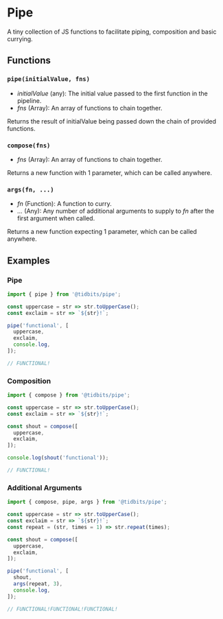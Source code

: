 # Pipe
A tiny collection of JS functions to facilitate piping, composition and basic currying.

## Functions
### `pipe(initialValue, fns)`
- *initialValue* (any): The initial value passed to the first function in the pipeline.
- *fns* (Array): An array of functions to chain together.

Returns the result of initialValue being passed down the chain of provided functions.

### `compose(fns)`
- *fns* (Array): An array of functions to chain together.

Returns a new function with 1 parameter, which can be called anywhere.

### `args(fn, ...)`
- *fn* (Function): A function to curry.
- *...* (Any): Any number of additional arguments to supply to *fn* after the first argument when called.

Returns a new function expecting 1 parameter, which can be called anywhere.

## Examples
### Pipe
```js
import { pipe } from '@tidbits/pipe';

const uppercase = str => str.toUpperCase();
const exclaim = str => `${str}!`;

pipe('functional', [
  uppercase,
  exclaim,
  console.log,
]);

// FUNCTIONAL!
```

### Composition
```js
import { compose } from '@tidbits/pipe';

const uppercase = str => str.toUpperCase();
const exclaim = str => `${str}!`;

const shout = compose([
  uppercase,
  exclaim,
]);

console.log(shout('functional'));

// FUNCTIONAL!
```

### Additional Arguments
```js
import { compose, pipe, args } from '@tidbits/pipe';

const uppercase = str => str.toUpperCase();
const exclaim = str => `${str}!`;
const repeat = (str, times = 1) => str.repeat(times);

const shout = compose([
  uppercase,
  exclaim,
]);

pipe('functional', [
  shout,
  args(repeat, 3),
  console.log,
]);

// FUNCTIONAL!FUNCTIONAL!FUNCTIONAL!
```
